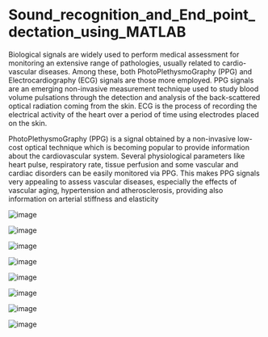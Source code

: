 # Sound_recognition_and_End_point_dectation_using_MATLAB

Biological signals are widely used to perform medical assessment for monitoring an extensive range of pathologies, usually related to cardio-vascular diseases. Among these, both PhotoPlethysmoGraphy (PPG) and Electrocardiography (ECG) signals are those more employed. PPG signals are an emerging non-invasive measurement technique used to study blood volume pulsations through the detection and analysis of the back-scattered optical radiation coming from the skin. ECG is the process of recording the electrical activity of the heart over a period of time using electrodes placed on the skin.

PhotoPlethysmoGraphy (PPG) is a signal obtained by a non-invasive low-cost optical technique which is becoming popular to provide information about the cardiovascular system. Several physiological parameters like heart pulse, respiratory rate, tissue perfusion and some vascular and cardiac disorders can be easily monitored via PPG. This makes PPG signals very appealing to assess vascular diseases, especially the effects of vascular aging, hypertension and atherosclerosis, providing also information on arterial stiffness and elasticity

![image](https://user-images.githubusercontent.com/91425348/135766632-0ddfbcac-681e-42f2-8221-65f6599049be.png)

![image](https://user-images.githubusercontent.com/91425348/135766710-6713a1a3-fafb-41b4-999d-85cf5b395eb6.png)


![image](https://user-images.githubusercontent.com/91425348/135766723-eab436f6-a3a4-4e6e-91b1-a7c7ad918bf8.png)


![image](https://user-images.githubusercontent.com/91425348/135766781-a505d1e0-22cb-459b-888c-317e95dc7d14.png)


![image](https://user-images.githubusercontent.com/91425348/135766832-9815dc5e-25d5-4a7e-bba9-1ef19420f0cc.png)


![image](https://user-images.githubusercontent.com/91425348/135766858-68499902-c841-42fc-a1f9-3735f0e3ce87.png)

![image](https://user-images.githubusercontent.com/91425348/135766943-f34674d8-41cf-43b5-845a-14cd9596a569.png)

![image](https://user-images.githubusercontent.com/91425348/135766953-cb395355-8c4a-481b-bdbe-f6487b0968a0.png)
